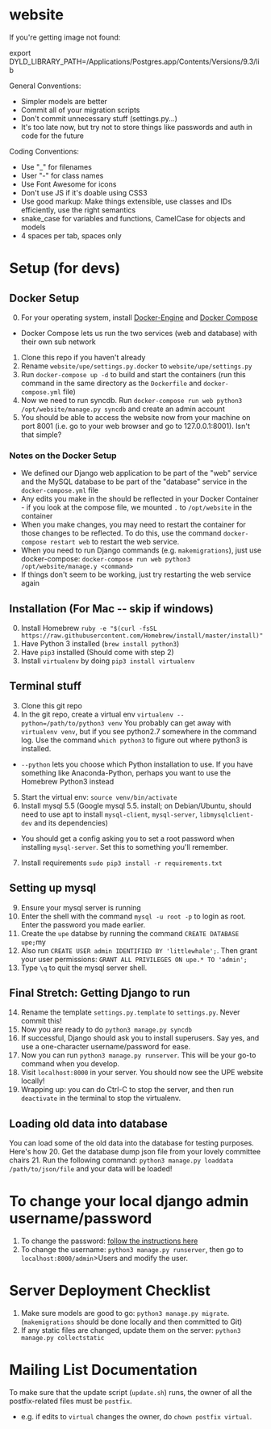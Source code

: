 website
=======

If you're getting image not found:

export DYLD_LIBRARY_PATH=/Applications/Postgres.app/Contents/Versions/9.3/lib

General Conventions:
- Simpler models are better
- Commit all of your migration scripts
- Don't commit unnecessary stuff (settings.py...)
- It's too late now, but try not to store things like passwords and auth in code for the future

Coding Conventions:
- Use "_" for filenames
- User "-" for class names
- Use Font Awesome for icons
- Don't use JS if it's doable using CSS3
- Use good markup: Make things extensible, use classes and IDs efficiently, use the right semantics
- snake_case for variables and functions, CamelCase for objects and models
- 4 spaces per tab, spaces only

Setup (for devs)
===============

## Docker Setup
0. For your operating system, install [Docker-Engine](https://docs.docker.com/engine/installation/) and [Docker Compose](https://docs.docker.com/compose/install/)
  - Docker Compose lets us run the two services (web and database) with their own sub network
1. Clone this repo if you haven't already
2. Rename `website/upe/settings.py.docker` to `website/upe/settings.py`
3. Run `docker-compose up -d` to build and start the containers (run this command in the same directory as the `Dockerfile` and `docker-compose.yml` file)
4. Now we need to run syncdb. Run `docker-compose run web python3 /opt/website/manage.py syncdb` and create an admin account
5. You should be able to access the website now from your machine on port 8001 (i.e. go to your web browser and go to 127.0.0.1:8001). Isn't that simple?

### Notes on the Docker Setup
- We defined our Django web application to be part of the "web" service and the MySQL database to be part of the "database" service in the `docker-compose.yml` file
- Any edits you make in the should be reflected in your Docker Container - if you look at the compose file, we mounted `.` to `/opt/website` in the container
- When you make changes, you may need to restart the container for those changes to be reflected. To do this, use the command `docker-compose restart web` to restart the web service.
- When you need to run Django commands (e.g. `makemigrations`), just use docker-compose: `docker-compose run web python3 /opt/website/manage.y <command>`
- If things don't seem to be working, just try restarting the web service again

## Installation (For Mac -- skip if windows)
0. Install Homebrew
``ruby -e "$(curl -fsSL https://raw.githubusercontent.com/Homebrew/install/master/install)"``
1. Have Python 3 installed (``brew install python3``)
2. Have `pip3` installed (Should come with step 2)
3. Install `virtualenv` by doing `pip3 install virtualenv`

## Terminal stuff
3. Clone this git repo
4. In the git repo, create a virtual env `virtualenv --python=/path/to/python3 venv` You probably can get away with ``virtualenv venv``, but if you see python2.7 somewhere in the command log. Use the command ``which python3`` to figure out where python3 is installed.
  - `--python` lets you choose which Python installation to use. If you have something like Anaconda-Python, perhaps you want to use the Homebrew Python3 instead
5. Start the virtual env: `source venv/bin/activate`
6. Install mysql 5.5 (Google mysql 5.5. install; on Debian/Ubuntu, should need to use apt to install `mysql-client`, `mysql-server`, `libmysqlclient-dev` and its dependencies)
  - You should get a config asking you to set a root password when installing `mysql-server`. Set this to something you'll remember.
7. Install requirements `sudo pip3 install -r requirements.txt`

## Setting up mysql
9. Ensure your mysql server is running
10. Enter the shell with the command `mysql -u root -p` to login as root. Enter the password you made earlier.
11. Create the `upe` databse by running the command `CREATE DATABASE upe;`my
12. Also run `CREATE USER admin IDENTIFIED BY 'littlewhale';`. Then grant your user permissions: `GRANT ALL PRIVILEGES ON upe.* TO 'admin';`
13. Type `\q` to quit the mysql server shell.

## Final Stretch: Getting Django to run

14. Rename the template `settings.py.template` to `settings.py`. Never commit this!
15. Now you are ready to do `python3 manage.py syncdb`
16. If successful, Django should ask you to install superusers. Say yes, and use a one-character username/password for ease.
17. Now you can run `python3 manage.py runserver`. This will be your go-to command when you develop.
18. Visit `localhost:8000` in your server. You should now see the UPE website locally!
19. Wrapping up: you can do Ctrl-C to stop the server, and then run `deactivate` in the terminal to stop the virtualenv.

## Loading old data into database
You can load some of the old data into the database for testing purposes. Here's how
20. Get the database dump json file from your lovely committee chairs
21. Run the following command: `python3 manage.py loaddata /path/to/json/file` and your data will be loaded!

To change your local django admin username/password
=================
1. To change the password: [follow the instructions here](http://stackoverflow.com/questions/1873806/changing-password-in-django)
2. To change the username: `python3 manage.py runserver`, then go to `localhost:8000/admin`>Users and modify the user.

# Server Deployment Checklist
1. Make sure models are good to go: `python3 manage.py migrate`. (`makemigrations` should be done locally and then committed to Git)
2. If any static files are changed, update them on the server: `python3 manage.py collectstatic`

# Mailing List Documentation
To make sure that the update script (`update.sh`) runs, the owner of all the postfix-related files must be `postfix`.
- e.g. if edits to `virtual` changes the owner, do `chown postfix virtual`.
